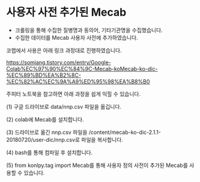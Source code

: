 # 사용자 사전 추가된 Mecab
- 크롤링을 통해 수집한 질병명과 동의어, 기타기관명을 수집했습니다.
- 수집한 데이터를 Mecab 사용자 사전에 추가하였습니다. 

코랩에서 사용은 아래 링크 과정대로 진행하였습니다.

https://somjang.tistory.com/entry/Google-Colab%EC%97%90%EC%84%9C-Mecab-koMecab-ko-dic-%EC%89%BD%EA%B2%8C-%EC%82%AC%EC%9A%A9%ED%95%98%EA%B8%B0

주피터 노트북을 참고하면 아래 과정을 쉽게 익힐 수 있습니다.

(1) 구글 드라이브로 data/nnp.csv 파일을 옮깁니다. 

(2) colab에 Mecab를 설치합니다. 

(3) 드라이브로 옮긴 nnp.csv 파일을 /content/mecab-ko-dic-2.1.1-20180720/user-dic/nnp.csv로 파일을 복사합니다.

(4) bash를 통해 컴파일 후 설치합니다.

(5) from konlpy.tag import Mecab를 통해 사용자 정의 사전이 추가된 Mecab를 사용할 수 있습니다.

